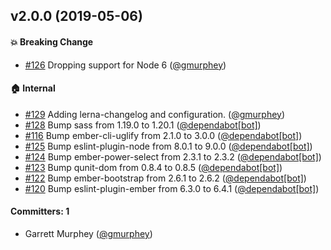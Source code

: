 ## v2.0.0 (2019-05-06)

#### :boom: Breaking Change
* [#126](https://github.com/gmurphey/ember-search-helper/pull/126) Dropping support for Node 6 ([@gmurphey](https://github.com/gmurphey))

#### :house: Internal
* [#129](https://github.com/gmurphey/ember-search-helper/pull/129) Adding lerna-changelog and configuration. ([@gmurphey](https://github.com/gmurphey))
* [#128](https://github.com/gmurphey/ember-search-helper/pull/128) Bump sass from 1.19.0 to 1.20.1 ([@dependabot[bot]](https://github.com/apps/dependabot))
* [#116](https://github.com/gmurphey/ember-search-helper/pull/116) Bump ember-cli-uglify from 2.1.0 to 3.0.0 ([@dependabot[bot]](https://github.com/apps/dependabot))
* [#125](https://github.com/gmurphey/ember-search-helper/pull/125) Bump eslint-plugin-node from 8.0.1 to 9.0.0 ([@dependabot[bot]](https://github.com/apps/dependabot))
* [#124](https://github.com/gmurphey/ember-search-helper/pull/124) Bump ember-power-select from 2.3.1 to 2.3.2 ([@dependabot[bot]](https://github.com/apps/dependabot))
* [#123](https://github.com/gmurphey/ember-search-helper/pull/123) Bump qunit-dom from 0.8.4 to 0.8.5 ([@dependabot[bot]](https://github.com/apps/dependabot))
* [#122](https://github.com/gmurphey/ember-search-helper/pull/122) Bump ember-bootstrap from 2.6.1 to 2.6.2 ([@dependabot[bot]](https://github.com/apps/dependabot))
* [#120](https://github.com/gmurphey/ember-search-helper/pull/120) Bump eslint-plugin-ember from 6.3.0 to 6.4.1 ([@dependabot[bot]](https://github.com/apps/dependabot))

#### Committers: 1
- Garrett Murphey ([@gmurphey](https://github.com/gmurphey))